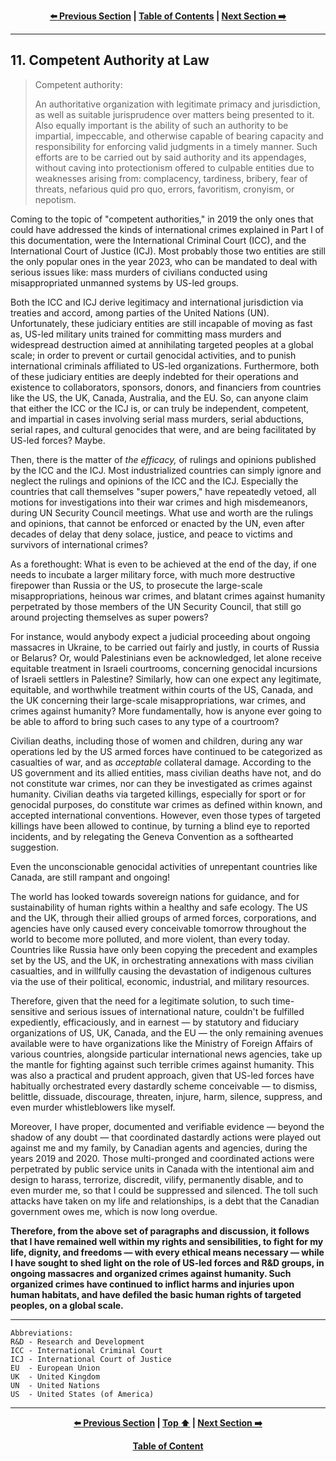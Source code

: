 <div align="center">
  
  **[:arrow_left: Previous Section][Prev] | [Table of Contents][TOC] | [Next Section :arrow_right:][Next]**
  
  [Prev]: /expose/10-1.md
  [Next]: /expose/12-0.md
  [TOC]: /README.md#table-of-contents
  
</div>

---

## 11. Competent Authority at Law

>Competent authority: 
>
>An authoritative organization with legitimate primacy and jurisdiction, as well as suitable jurisprudence over matters being presented to it. Also equally important is the ability of such an authority to be impartial, impeccable, and otherwise capable of bearing capacity and responsibility for enforcing valid judgments in a timely manner. Such efforts are to be carried out by said authority and its appendages, without caving into protectionism offered to culpable entities due to weaknesses arising from: complacency, tardiness, bribery, fear of threats, nefarious quid pro quo, errors, favoritism, cronyism, or nepotism. 

Coming to the topic of "competent authorities," in 2019 the only ones that could have addressed the kinds of international crimes explained in Part I of this documentation, were the International Criminal Court (ICC), and the International Court of Justice (ICJ). Most probably those two entities are still the only popular ones in the year 2023, who can be mandated to deal with serious issues like: mass murders of civilians conducted using misappropriated unmanned systems by US-led groups. 

Both the ICC and ICJ derive legitimacy and international jurisdiction via treaties and accord, among parties of the United Nations (UN). Unfortunately, these judiciary entities are still incapable of moving as fast as, US-led military units trained for committing mass murders and widespread destruction aimed at annihilating targeted peoples at a global scale; in order to prevent or curtail genocidal activities, and to punish international criminals affiliated to US-led organizations. Furthermore, both of these judiciary entities are deeply indebted for their operations and existence to collaborators, sponsors, donors, and financiers from countries like the US, the UK, Canada, Australia, and the EU. So, can anyone claim that either the ICC or the ICJ is, or can truly be independent, competent, and impartial in cases involving serial mass murders, serial abductions, serial rapes, and cultural genocides that were, and are being facilitated by US-led forces? Maybe.

Then, there is the matter of *the efficacy,* of rulings and opinions published by the ICC and the ICJ. Most industrialized countries can simply ignore and neglect the rulings and opinions of the ICC and the ICJ. Especially the countries that call themselves "super powers," have repeatedly vetoed, all motions for investigations into their war crimes and high misdemeanors, during UN Security Council meetings. What use and worth are the rulings and opinions, that cannot be enforced or enacted by the UN, even after decades of delay that deny solace, justice, and peace to victims and survivors of international crimes? 

As a forethought: What is even to be achieved at the end of the day, if one needs to incubate a larger military force, with much more destructive firepower than Russia or the US, to prosecute the large-scale misappropriations, heinous war crimes, and blatant crimes against humanity perpetrated by those members of the UN Security Council, that still go around projecting themselves as super powers? 

For instance, would anybody expect a judicial proceeding about ongoing massacres in Ukraine, to be carried out fairly and justly, in courts of Russia or Belarus? Or, would Palestinians even be acknowledged, let alone receive equitable treatment in Israeli courtrooms, concerning genocidal incursions of Israeli settlers in Palestine? Similarly, how can one expect any legitimate, equitable, and worthwhile treatment within courts of the US, Canada, and the UK concerning their large-scale misappropriations, war crimes, and crimes against humanity? More fundamentally, how is anyone ever going to be able to afford to bring such cases to any type of a courtroom?  

Civilian deaths, including those of women and children, during any war operations led by the US armed forces have continued to be categorized as casualties of war, and as *acceptable* collateral damage. According to the US government and its allied entities, mass civilian deaths have not, and do not constitute war crimes, nor can they be investigated as crimes against humanity. Civilian deaths via targeted killings, especially for sport or for genocidal purposes, do constitute war crimes as defined within known, and accepted international conventions. However, even those types of targeted killings have been allowed to continue, by turning a blind eye to reported incidents, and by relegating the Geneva Convention as a softhearted suggestion. 

Even the unconscionable genocidal activities of unrepentant countries like Canada, are still rampant and ongoing! 

The world has looked towards sovereign nations for guidance, and for sustainability of human rights within a healthy and safe ecology. The US and the UK, through their allied groups of armed forces, corporations, and agencies have only caused every conceivable tomorrow throughout the world to become more polluted, and more violent, than every today. Countries like Russia have only been copying the precedent and examples set by the US, and the UK, in orchestrating annexations with mass civilian casualties, and in willfully causing the devastation of indigenous cultures via the use of their political, economic, industrial, and military resources.

Therefore, given that the need for a legitimate solution, to such time-sensitive and serious issues of international nature, couldn't be fulfilled expediently, efficaciously, and in earnest — by statutory and fiduciary organizations of US, UK, Canada, and the EU — the only remaining avenues available were to have organizations like the Ministry of Foreign Affairs of various countries, alongside particular international news agencies, take up the mantle for fighting against such terrible crimes against humanity. This was also a practical and prudent approach, given that US-led forces have habitually orchestrated every dastardly scheme conceivable — to dismiss, belittle, dissuade, discourage, threaten, injure, harm, silence, suppress, and even murder whistleblowers like myself. 

Moreover, I have proper, documented and verifiable evidence — beyond the shadow of any doubt — that coordinated dastardly actions were played out against me and my family, by Canadian agents and agencies, during the years 2019 and 2020. Those multi-pronged and coordinated actions were perpetrated by public service units in Canada with the intentional aim and design to harass, terrorize, discredit, vilify, permanently disable, and to even murder me, so that I could be suppressed and silenced. The toll such attacks have taken on my life and relationships, is a debt that the Canadian government owes me, which is now long overdue. 
  
**Therefore, from the above set of paragraphs and discussion, it follows that I have remained well within my rights and sensibilities, to fight for my life, dignity, and freedoms — with every ethical means necessary — while I have sought to shed light on the role of US-led forces and R&D groups, in ongoing massacres and organized crimes against humanity. Such organized crimes have continued to inflict harms and injuries upon human habitats, and have defiled the basic human rights of targeted peoples, on a global scale.**

---

```
Abbreviations:
R&D - Research and Development
ICC - International Criminal Court
ICJ - International Court of Justice
EU  - European Union
UK  - United Kingdom
UN  - United Nations
US  - United States (of America)
```

---

<div align="center">
  
  **[:arrow_left: Previous Section][Prev] | [Top :arrow_up:][Top] | [Next Section :arrow_right:][Next]** 
  
  **[Table of Content][TOC]**

  [Prev]: /expose/10-1.md
  [Top]: /expose/11-0.md#110-competent-authority-at-law
  [Next]: /expose/12-0.md
  [TOC]: /README.md#table-of-contents
  
</div>